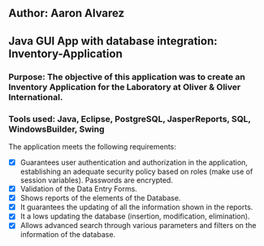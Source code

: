 ## Author: Aaron Alvarez

## Java GUI App with database integration: Inventory-Application

### Purpose: The objective of this application was to create an Inventory Application for the Laboratory at Oliver &amp; Oliver International.

### Tools used: Java, Eclipse, PostgreSQL, JasperReports, SQL, WindowsBuilder, Swing

The application meets the following requirements:
* [x] Guarantees user authentication and authorization in the application, establishing an adequate security policy based on roles (make use of session variables). Passwords are encrypted.
* [x] Validation of the Data Entry Forms.
* [x] Shows reports of the elements of the Database.
* [x] It guarantees the updating of all the information shown in the reports.
* [x] It a lows updating the database (insertion, modification, elimination).
* [x] Allows advanced search through various parameters and filters on the information of the database.
